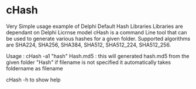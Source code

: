 # cHash
Very Simple usage example of Delphi Default Hash Libraries
Libraries are dependant on Delphi Licrnse model
cHash is a command Line tool that can be used to generate various hashes for a given folder.
Supported algorithms are SHA224, SHA256, SHA384, SHA512, SHA512_224, SHA512_256.

Usage :
 cHash -a1 "hash\" Hash.md5 : this will generated hash.md5 from the given folder "Hash"
 if filename is not specified it automatically takes foldername as filename
 
 cHash -h to show help

 
